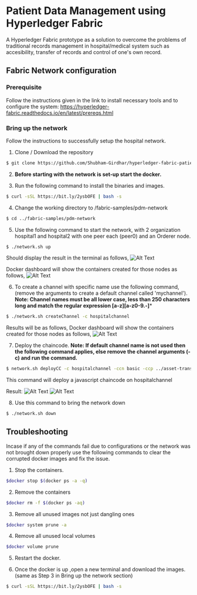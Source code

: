 # Patient Data Management using Hyperledger Fabric

A Hyperledger Fabric prototype as a solution to overcome the problems of traditional records management in hospital/medical system such as accesibility, transfer of records and control of one's own record.

## Fabric Network configuration
### Prerequisite
Follow the instructions given in the link to install necessary tools and to configure the system: https://hyperledger-fabric.readthedocs.io/en/latest/prereqs.html

### Bring up the network
Follow the instructions to successfully setup the hospital network.

1. Clone / Download the repository
```bash
$ git clone https://github.com/Shubham-Girdhar/hyperledger-fabric-patient-data-management.git
```
2. **Before starting with the network is set-up start the docker.**

3. Run the following command to install the binaries and images.
```bash
$ curl -sSL https://bit.ly/2ysbOFE | bash -s
```

4. Change the working directory to /fabric-samples/pdm-network
```bash
$ cd ../fabric-samples/pdm-network
```

5. Use the following command to start the network, with 2 organization hospital1 and hospital2 with one peer each (peer0) and an Orderer node.
```bash
$ ./network.sh up
```
Should display the result in the terminal as follows,
![Alt Text](https://github.com/Shubham-Girdhar/hyperledger-fabric-patient-data-management/blob/main/Screenshots/network%20up.png)

Docker dashboard will show the containers created for those nodes as follows,
![Alt Text](https://github.com/Shubham-Girdhar/hyperledger-fabric-patient-data-management/blob/main/Screenshots/Docker%20container%20for%20nodes.png)

6. To create a channel with specific name use the following command, (remove the arguments to create a default channel called 'mychannel').
**Note: Channel names must be all lower case, less than 250 characters long and match the regular expression [a-z][a-z0-9.-]***
```bash
$ ./network.sh createChannel -c hospitalchannel
```

Results will be as follows,
Docker dashboard will show the containers created for those nodes as follows,
![Alt Text](https://github.com/Shubham-Girdhar/hyperledger-fabric-patient-data-management/blob/main/Screenshots/create%20channel%202.png)

7. Deploy the chaincode.
**Note: If default channel name is not used then the following command applies, else remove the channel arguments (-c) and run the command.**
```bash
$ network.sh deployCC -c hospitalchannel -ccn basic -ccp ../asset-transfer-basic/chaincode-javascript/ -ccl javascript
```
This command will deploy a javascript chaincode on hospitalchannel

Result:
![Alt Text](https://github.com/Shubham-Girdhar/hyperledger-fabric-patient-data-management/blob/main/Screenshots/create%20channel%201.png)
![Alt Text](https://github.com/Shubham-Girdhar/hyperledger-fabric-patient-data-management/blob/main/Screenshots/Docker%20container%20with%20chaincode.png)

8. Use this command to bring the network down
```bash
$ ./network.sh down
```

## Troubleshooting
Incase if any of the commands fail due to configurations or the network was not brought down properly use the following commands to clear the corrupted docker images and fix the issue.


1. Stop the containers.
```bash
$docker stop $(docker ps -a -q)
```
2. Remove the containers
```bash
$docker rm -f $(docker ps -aq)
```
3. Remove all unused images not just dangling ones
```bash
$docker system prune -a
```

4. Remove all unused local volumes
```bash
$docker volume prune
```
5. Restart the docker.

6. Once the docker is up ,open a new terminal and download the images. (same as Step 3 in Bring up the network section)
``` bash
$ curl -sSL https://bit.ly/2ysbOFE | bash -s
```
